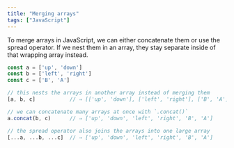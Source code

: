 ```yaml
---
title: "Merging arrays"
tags: ["JavaScript"]
---
```

To merge arrays in JavaScript, we can either concatenate them or use the spread operator. If we nest them in an array, they stay separate inside of that wrapping array instead.

```js
const a = ['up', 'down']
const b = ['left', 'right']
const c = ['B', 'A']

// this nests the arrays in another array instead of merging them
[a, b, c]           // ⇒ [['up', 'down'], ['left', 'right'], ['B', 'A']]

// we can concatenate many arrays at once with `.concat()`
a.concat(b, c)      // ⇒ ['up', 'down', 'left', 'right', 'B', 'A']

// the spread operator also joins the arrays into one large array
[...a, ...b, ...c]  // ⇒ ['up', 'down', 'left', 'right', 'B', 'A']
```
